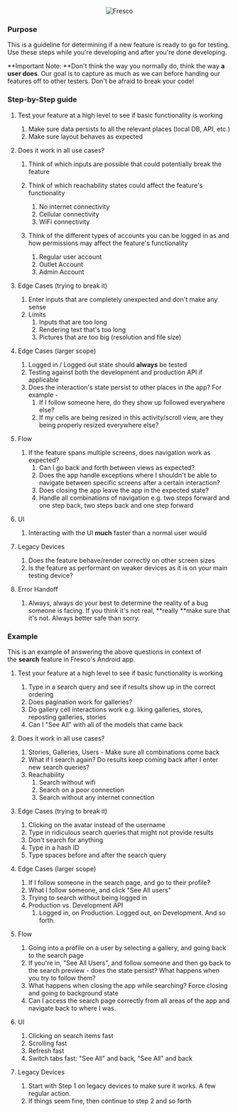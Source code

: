 <p align="center" >
  <img src="https://s3.amazonaws.com/com.fresconews.v2.prod/static/images/wordmark-transparent-git4.png" alt="Fresco" title="Fresco News">
</p>

### Purpose

This is a guideline for determining if a new feature is ready to go for testing. Use these steps while you're developing and after you're done developing.

**Important Note: **Don't think the way you normally do, think the way **a user does**. Our goal is to capture as much as we can before handing our features off to other testers. Don't be afraid to break your code!

### Step-by-Step guide

1. Test your feature at a high level to see if basic functionality is working
    1. Make sure data persists to all the relevant places (local DB, API, etc.)
    2. Make sure layout behaves as expected

2. Does it work in all use cases?
    1. Think of which inputs are possible that could potentially break the feature
    2. Think of which reachability states could affect the feature's functionality
        1. No internet connectivity
        2. Cellular connectivity
        3. WiFi connectivity

    3. Think of the different types of accounts you can be logged in as and how permissions may affect the feature's functionality
        1. Regular user account
        2. Outlet Account
        3. Admin Account

3. Edge Cases (trying to break it)  

    1. Enter inputs that are completely unexpected and don't make any sense
    2. Limits
        1. Inputs that are too long
        2. Rendering text that's too long
        3. Pictures that are too big (resolution and file size)

4. Edge Cases (larger scope)
    1. Logged in / Logged out state should **always** be tested
    2. Testing against both the development and production API if applicable
    3. Does the interaction's state persist to other places in the app? For example -
        1. If I follow someone here, do they show up followed everywhere else?
        2. If my cells are being resized in this activity/scroll view, are they being properly resized everywhere else?

5. Flow
    1. If the feature spans multiple screens, does navigation work as expected?
        1. Can I go back and forth between views as expected?
        2. Does the app handle exceptions where I shouldn't be able to navigate between specific screens after a certain interaction?
        3. Does closing the app leave the app in the expected state?
        4. Handle all combinations of navigation e.g. two steps forward and one step back, two steps back and one step forward

6. UI
    1. Interacting with the UI **much** faster than a normal user would

7. Legacy Devices
    1. Does the feature behave/render correctly on other screen sizes
    2. Is the feature as performant on weaker devices as it is on your main testing device?

8. Error Handoff
    1. Always, always do your best to determine the reality of a bug someone is facing. If you think it's not real, **really **make sure that it's not. Always better safe than sorry.

### Example

This is an example of answering the above questions in context of the **search** feature in Fresco's Android app.

1. Test your feature at a high level to see if basic functionality is working
    1. Type in a search query and see if results show up in the correct ordering
    2. Does pagination work for galleries?
    3. Do gallery cell interactions work e.g. liking galleries, stores, reposting galleries, stories
    4. Can I "See All" with all of the models that came back

2. Does it work in all use cases?  

    1. Stories, Galleries, Users - Make sure all combinations come back
    2. What if I search again? Do results keep coming back after I enter new search queries?
    3. Reachability
        1. Search without wifi
        2. Search on a poor connection
        3. Search without any internet connection

3. Edge Cases (trying to break it)  

    1. Clicking on the avatar instead of the username
    2. Type in ridiculous search queries that might not provide results
    3. Don't search for anything
    4. Type in a hash ID
    5. Type spaces before and after the search query

4. Edge Cases (larger scope)  

    1. If I follow someone in the search page, and go to their profile?
    2. What I follow someone, and click "See All users"
    3. Trying to search without being logged in
    4. Production vs. Development API
        1. Logged in, on Production. Logged out, on Development. And so forth.

5. Flow
    1. Going into a profile on a user by selecting a gallery, and going back to the search page
    2. If you're in, "See All Users", and follow someone and then go back to the search preview - does the state persist? What happens when you try to follow them?
    3. What happens when closing the app while searching? Force closing and going to background state
    4. Can I access the search page correctly from all areas of the app and navigate back to where I was.

6. UI
    1. Clicking on search items fast
    2. Scrolling fast
    3. Refresh fast
    4. Switch tabs fast: "See All" and back, "See All" and back

7. Legacy Devices  

    1. Start with Step 1 on legacy devices to make sure it works. A few regular action.
    2. If things seem fine, then continue to step 2 and so forth

